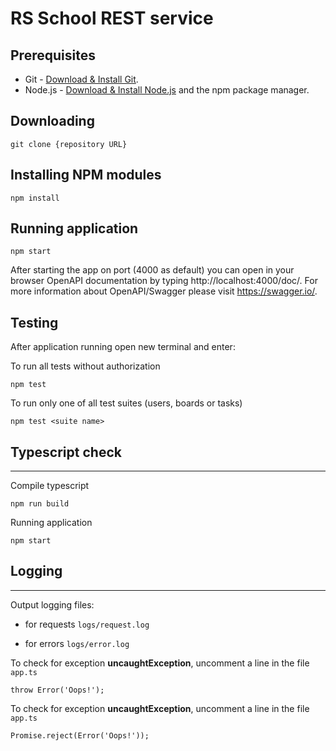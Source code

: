 # RS School REST service

## Prerequisites

- Git - [Download & Install Git](https://git-scm.com/downloads).
- Node.js - [Download & Install Node.js](https://nodejs.org/en/download/) and the npm package manager.

## Downloading

```
git clone {repository URL}
```

## Installing NPM modules

```
npm install
```

## Running application

```
npm start
```

After starting the app on port (4000 as default) you can open
in your browser OpenAPI documentation by typing http://localhost:4000/doc/.
For more information about OpenAPI/Swagger please visit https://swagger.io/.

## Testing

After application running open new terminal and enter:

To run all tests without authorization

```
npm test
```

To run only one of all test suites (users, boards or tasks)

```
npm test <suite name>
```

## Typescript check

---

Compile typescript

```
npm run build
```

Running application

```
npm start
```

## Logging

---

Output logging files:

- for requests `logs/request.log`

- for errors `logs/error.log`

To check for exception **uncaughtException**, uncomment a line in the file `app.ts`

```
throw Error('Oops!');
```

To check for exception **uncaughtException**, uncomment a line in the file `app.ts`

```
Promise.reject(Error('Oops!'));
```
